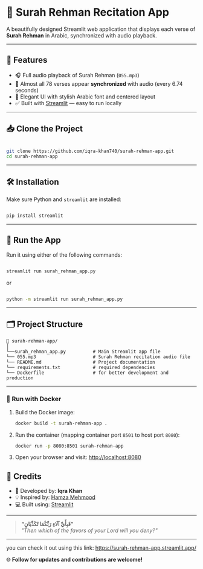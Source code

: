 # 📖 Surah Rehman Recitation App

A beautifully designed Streamlit web application that displays each verse of **Surah Rehman** in Arabic, synchronized with audio playback.

---

## 🌟 Features

- 🎧 Full audio playback of Surah Rehman (`055.mp3`)
- 🕋 Almost all 78 verses appear **synchronized** with audio (every 6.74 seconds)
- 🌙 Elegant UI with stylish Arabic font and centered layout
- ✅ Built with [Streamlit](https://streamlit.io/) — easy to run locally

---

## 📥 Clone the Project

```bash

git clone https://github.com/iqra-khan740/surah-rehman-app.git
cd surah-rehman-app

```

---

## 🛠 Installation

Make sure Python and `streamlit` are installed:

```bash

pip install streamlit

```

---

## 🚀 Run the App

Run it using either of the following commands:

```bash

streamlit run surah_rehman_app.py

```

or

```bash

python -m streamlit run surah_rehman_app.py

```

---

## 🗂 Project Structure

```
📁 surah-rehman-app/
│
└──surah_rehman_app.py          # Main Streamlit app file
└── 055.mp3                     # Surah Rehman recitation audio file
└── README.md                   # Project documentation
└── requirements.txt            # required dependencies
└── Dockerfile                  # for better development and production
```

---
### 🐳 Run with Docker

1. Build the Docker image:
   ```bash
   docker build -t surah-rehman-app .
   ```

2. Run the container (mapping container port `8501` to host port `8080`):
   ```bash
   docker run -p 8080:8501 surah-rehman-app
   ```

3. Open your browser and visit:
   [http://localhost:8080](http://localhost:8080)

## 📌 Credits

- 📝 Developed by: **Iqra Khan**
- 💡 Inspired by: [Hamza Mehmood](https://github.com/HamzaKaGit/Surah_Rehman)
- 💻 Built using: [Streamlit](https://streamlit.io/)
  

---

> **“فَبِأَيِّ آلَاءِ رَبِّكُمَا تُكَذِّبَانِ”**  
> _"Then which of the favors of your Lord will you deny?"_

---
you can check it out using this link:
https://surah-rehman-app.streamlit.app/

🌐 **Follow for updates and contributions are welcome!**
